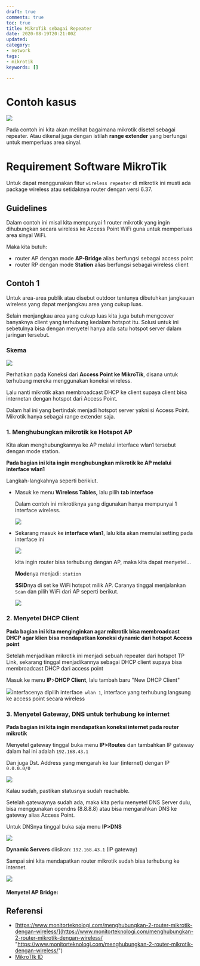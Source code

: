 ```yaml
---
draft: true
comments: true
toc: true
title: MikroTik sebagai Repeater
date: 2020-08-19T20:21:00Z
updated: 
category:
- network
tags:
- mikrotik
keywords: []

---
```

# Contoh kasus

![](/images/screenshot-from-2020-08-20-15-09-51.png)

Pada contoh ini kita akan melihat bagaimana mikrotik disetel sebagai repeater. Atau dikenal juga dengan istilah **range extender** yang berfungsi untuk memperluas area sinyal.

# Requirement Software MikroTik

Untuk dapat menggunakan fitur `wireless repeater` di mikrotik ini musti ada package wireless atau setidaknya router dengan versi 6.37.

## Guidelines

Dalam contoh ini misal kita mempunyai 1 router mikrotik yang ingin dihubungkan secara wireless ke Access Point WiFi guna untuk memperluas area sinyal WiFi.

Maka kita butuh:

* router AP dengan mode **AP-Bridge** alias berfungsi sebagai access point
* router RP dengan mode **Station** alias berfungsi sebagai wireless client

## Contoh 1

Untuk area-area publik atau disebut outdoor tentunya dibutuhkan jangkauan wireless yang dapat menjangkau area yang cukup luas.

Selain menjangkau area yang cukup luas kita juga butuh mengcover banyaknya client yang terhubung kedalam hotspot itu. Solusi untuk ini sebetulnya bisa dengan menyetel hanya ada satu hotspot server dalam jaringan tersebut.

### Skema

![](/images/untitled-document.jpg)

Perhatikan pada Koneksi dari **Access Point ke MikroTik**, disana untuk terhubung mereka menggunakan koneksi wireless. 

Lalu nanti mikrotik akan membroadcast DHCP ke client supaya client bisa internetan dengan hotspot dari Access Point.

Dalam hal ini yang bertindak menjadi hotspot server yakni si Access Point. Mikrotik hanya sebagai range extender saja.

### 1. Menghubungkan mikrotik ke Hotspot AP

Kita akan menghubungkannya ke AP melalui interface wlan1 tersebut dengan mode station. 

**Pada bagian ini kita ingin menghubungkan mikrotik ke AP melalui interface wlan1**

Langkah-langkahnya seperti berikiut.

* Masuk ke menu **Wireless Tables,** lalu pilih **tab interface**

  Dalam contoh ini mikrotiknya yang digunakan hanya mempunyai 1 interface wireless. 

  ![](/images/screenshot-from-2020-08-20-17-03-13.png)
* Sekarang masuk ke **interface wlan1**, lalu kita akan memulai setting pada interface ini

  ![](/images/screenshot-from-2020-08-20-17-23-16.png)

  kita ingin router bisa terhubung dengan AP, maka kita dapat menyetel...

  **Mode**nya menjadi: `station`

  **SSID**nya di set ke WiFi hotspot milik AP. Caranya tinggal menjalankan `Scan` dan pilih WiFi dari AP seperti berikut.

  ![](/images/screenshot-from-2020-08-20-17-06-20.png)

### 2. Menyetel DHCP Client

**Pada bagian ini kita menginginkan agar mikrotik bisa membroadcast DHCP agar klien bisa mendapatkan koneksi dynamic dari hotspot Access point**

Setelah menjadikan mikrotik ini menjadi sebuah repeater dari hotspot TP Link, sekarang tinggal menjadikannya sebagai DHCP client supaya bisa membroadcast DHCP dari access point

Masuk ke menu **IP**>**DHCP Client**, lalu tambah baru "New DHCP Client"

![](/images/screenshot-from-2020-08-20-17-32-13.png)interfacenya dipilih interface` wlan 1`, interface yang terhubung langsung ke access point secara wireless

### 3. Menyetel Gateway, DNS untuk terhubung ke internet

**Pada bagian ini kita ingin mendapatkan koneksi internet pada router mikrotik**

Menyetel gateway tinggal buka menu **IP>Routes** dan tambahkan IP gateway dalam hal ini adalah `192.168.43.1`

Dan juga Dst. Address yang mengarah ke luar (internet) dengan IP `0.0.0.0/0`

![](/images/screenshot-from-2020-08-20-17-40-33.png)

Kalau sudah, pastikan statusnya sudah reachable.

Setelah gatewaynya sudah ada, maka kita perlu menyetel DNS Server dulu, bisa menggunakan opendns (8.8.8.8) atau bisa mengarahkan DNS ke gateway alias Access Point.

Untuk DNSnya tinggal buka saja menu **IP>DNS**

![](/images/screenshot-from-2020-08-20-17-38-16.png)

**Dynamic Servers** diisikan: `192.168.43.1` (IP gateway)

Sampai sini kita mendapatkan router mikrotik sudah bisa terhubung ke internet.

![](/images/screenshot-from-2020-08-20-20-18-46.png)

#### Menyetel AP Bridge:

## Referensi

* [https://www.monitorteknologi.com/menghubungkan-2-router-mikrotik-dengan-wireless/](https://www.monitorteknologi.com/menghubungkan-2-router-mikrotik-dengan-wireless/ "https://www.monitorteknologi.com/menghubungkan-2-router-mikrotik-dengan-wireless/")
* [MikroTIk ID](http://www.mikrotik.co.id/artikel_lihat.php?id=47#:\~:text=Mode%20WDS-Slave,menggunakan%201%20card%20wireless%20card. "MikroTik ID")